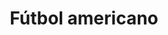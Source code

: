 ﻿---
title: "Fútbol americano"
permalink: periodes_1052.html
layout: periode
sidebar: periodes
pares:
  - -4:
    title: "Deportes"

fills:
jocsPrincipals:
  - title: "1st & Goal"
    bggId: 95105
    dataInici: 
    dataFi: 

jocsEscenaris:
jocsEpoca:
jocsEpocaEscenaris:
---
